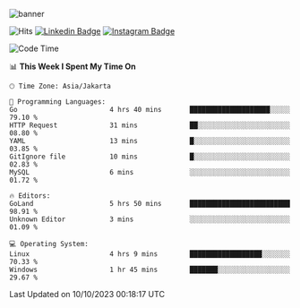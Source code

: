 ![banner](https://readme-typing-svg.herokuapp.com/?lines=Hello,+There!+👋;This+is+ryanbekhen....;Nice+to+meet+you!&center=false)

![Hits](https://hits.seeyoufarm.com/api/count/incr/badge.svg?url=https%3A%2F%2Fgithub.com%2Fryanbekhen%2Fhit-counter&count_bg=%2379C83D&title_bg=%23555555&icon=github.svg&icon_color=%23E7E7E7&title=Provile+views&edge_flat=true)
[![Linkedin Badge](https://img.shields.io/badge/-LinkedIn-0e76a8?style=flat-square&logo=Linkedin&logoColor=white)](https://linkedin.com/in/ryanbekhen)
[![Instagram Badge](https://img.shields.io/badge/-Instagram-e4405f?style=flat-square&logo=Instagram&logoColor=white)](https://instagram.com/ryanbekhen.dev/)

<!--START_SECTION:waka-->
![Code Time](http://img.shields.io/badge/Code%20Time-673%20hrs%2052%20mins-blue)

📊 **This Week I Spent My Time On** 

```text
🕑︎ Time Zone: Asia/Jakarta

💬 Programming Languages: 
Go                       4 hrs 40 mins       ████████████████████░░░░░   79.10 % 
HTTP Request             31 mins             ██░░░░░░░░░░░░░░░░░░░░░░░   08.80 % 
YAML                     13 mins             █░░░░░░░░░░░░░░░░░░░░░░░░   03.85 % 
GitIgnore file           10 mins             █░░░░░░░░░░░░░░░░░░░░░░░░   02.83 % 
MySQL                    6 mins              ░░░░░░░░░░░░░░░░░░░░░░░░░   01.72 % 

🔥 Editors: 
GoLand                   5 hrs 50 mins       █████████████████████████   98.91 % 
Unknown Editor           3 mins              ░░░░░░░░░░░░░░░░░░░░░░░░░   01.09 % 

💻 Operating System: 
Linux                    4 hrs 9 mins        ██████████████████░░░░░░░   70.33 % 
Windows                  1 hr 45 mins        ███████░░░░░░░░░░░░░░░░░░   29.67 % 
```


 Last Updated on 10/10/2023 00:18:17 UTC
<!--END_SECTION:waka-->
